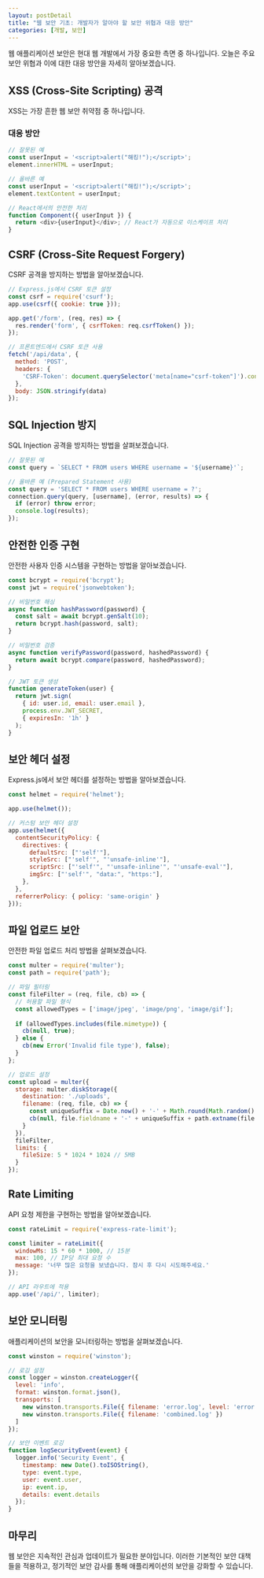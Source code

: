 ```yaml
---
layout: postDetail
title: "웹 보안 기초: 개발자가 알아야 할 보안 위협과 대응 방안"
categories: [개발, 보안]
---
```


웹 애플리케이션 보안은 현대 웹 개발에서 가장 중요한 측면 중 하나입니다. 오늘은 주요 보안 위협과 이에 대한 대응 방안을 자세히 알아보겠습니다.

## XSS (Cross-Site Scripting) 공격

XSS는 가장 흔한 웹 보안 취약점 중 하나입니다.

### 대응 방안

```javascript
// 잘못된 예
const userInput = '<script>alert("해킹!");</script>';
element.innerHTML = userInput;

// 올바른 예
const userInput = '<script>alert("해킹!");</script>';
element.textContent = userInput;

// React에서의 안전한 처리
function Component({ userInput }) {
  return <div>{userInput}</div>; // React가 자동으로 이스케이프 처리
}
```

## CSRF (Cross-Site Request Forgery)

CSRF 공격을 방지하는 방법을 알아보겠습니다.

```javascript
// Express.js에서 CSRF 토큰 설정
const csrf = require('csurf');
app.use(csrf({ cookie: true }));

app.get('/form', (req, res) => {
  res.render('form', { csrfToken: req.csrfToken() });
});

// 프론트엔드에서 CSRF 토큰 사용
fetch('/api/data', {
  method: 'POST',
  headers: {
    'CSRF-Token': document.querySelector('meta[name="csrf-token"]').content
  },
  body: JSON.stringify(data)
});
```

## SQL Injection 방지

SQL Injection 공격을 방지하는 방법을 살펴보겠습니다.

```javascript
// 잘못된 예
const query = `SELECT * FROM users WHERE username = '${username}'`;

// 올바른 예 (Prepared Statement 사용)
const query = 'SELECT * FROM users WHERE username = ?';
connection.query(query, [username], (error, results) => {
  if (error) throw error;
  console.log(results);
});
```

## 안전한 인증 구현

안전한 사용자 인증 시스템을 구현하는 방법을 알아보겠습니다.

```javascript
const bcrypt = require('bcrypt');
const jwt = require('jsonwebtoken');

// 비밀번호 해싱
async function hashPassword(password) {
  const salt = await bcrypt.genSalt(10);
  return bcrypt.hash(password, salt);
}

// 비밀번호 검증
async function verifyPassword(password, hashedPassword) {
  return await bcrypt.compare(password, hashedPassword);
}

// JWT 토큰 생성
function generateToken(user) {
  return jwt.sign(
    { id: user.id, email: user.email },
    process.env.JWT_SECRET,
    { expiresIn: '1h' }
  );
}
```

## 보안 헤더 설정

Express.js에서 보안 헤더를 설정하는 방법을 알아보겠습니다.

```javascript
const helmet = require('helmet');

app.use(helmet());

// 커스텀 보안 헤더 설정
app.use(helmet({
  contentSecurityPolicy: {
    directives: {
      defaultSrc: ["'self'"],
      styleSrc: ["'self'", "'unsafe-inline'"],
      scriptSrc: ["'self'", "'unsafe-inline'", "'unsafe-eval'"],
      imgSrc: ["'self'", "data:", "https:"],
    },
  },
  referrerPolicy: { policy: 'same-origin' }
}));
```

## 파일 업로드 보안

안전한 파일 업로드 처리 방법을 살펴보겠습니다.

```javascript
const multer = require('multer');
const path = require('path');

// 파일 필터링
const fileFilter = (req, file, cb) => {
  // 허용할 파일 형식
  const allowedTypes = ['image/jpeg', 'image/png', 'image/gif'];
  
  if (allowedTypes.includes(file.mimetype)) {
    cb(null, true);
  } else {
    cb(new Error('Invalid file type'), false);
  }
};

// 업로드 설정
const upload = multer({
  storage: multer.diskStorage({
    destination: './uploads',
    filename: (req, file, cb) => {
      const uniqueSuffix = Date.now() + '-' + Math.round(Math.random() * 1E9);
      cb(null, file.fieldname + '-' + uniqueSuffix + path.extname(file.originalname));
    }
  }),
  fileFilter,
  limits: {
    fileSize: 5 * 1024 * 1024 // 5MB
  }
});
```

## Rate Limiting

API 요청 제한을 구현하는 방법을 알아보겠습니다.

```javascript
const rateLimit = require('express-rate-limit');

const limiter = rateLimit({
  windowMs: 15 * 60 * 1000, // 15분
  max: 100, // IP당 최대 요청 수
  message: '너무 많은 요청을 보냈습니다. 잠시 후 다시 시도해주세요.'
});

// API 라우트에 적용
app.use('/api/', limiter);
```

## 보안 모니터링

애플리케이션의 보안을 모니터링하는 방법을 살펴보겠습니다.

```javascript
const winston = require('winston');

// 로깅 설정
const logger = winston.createLogger({
  level: 'info',
  format: winston.format.json(),
  transports: [
    new winston.transports.File({ filename: 'error.log', level: 'error' }),
    new winston.transports.File({ filename: 'combined.log' })
  ]
});

// 보안 이벤트 로깅
function logSecurityEvent(event) {
  logger.info('Security Event', {
    timestamp: new Date().toISOString(),
    type: event.type,
    user: event.user,
    ip: event.ip,
    details: event.details
  });
}
```

## 마무리

웹 보안은 지속적인 관심과 업데이트가 필요한 분야입니다. 이러한 기본적인 보안 대책들을 적용하고, 정기적인 보안 감사를 통해 애플리케이션의 보안을 강화할 수 있습니다.
